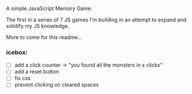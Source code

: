 A simple JavaScript Memory Game. 

The first in a series of 7 JS games I'm building in an attempt to expand and solidify my JS knowledge. 


More to come for this readme...

### icebox:

-[ ] add a click counter -> "you found all the monsters in x clicks" <br>
-[ ] add a reset button<br>
-[ ] fix css <br>
-[ ] prevent clicking on cleared spaces